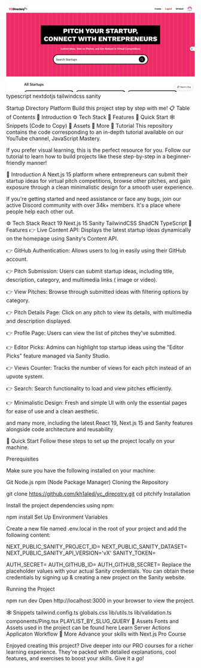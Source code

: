 
![yc directory](./assets/view.png)
typescript nextdotjs tailwindcss sanity

Startup Directory Platform
Build this project step by step with me!
📋 Table of Contents
🤖 Introduction
⚙️ Tech Stack
🔋 Features
🤸 Quick Start
🕸️ Snippets (Code to Copy)
🔗 Assets
🚀 More
🚨 Tutorial
This repository contains the code corresponding to an in-depth tutorial available on our YouTube channel, JavaScript Mastery.

If you prefer visual learning, this is the perfect resource for you. Follow our tutorial to learn how to build projects like these step-by-step in a beginner-friendly manner!



🤖 Introduction
A Next.js 15 platform where entrepreneurs can submit their startup ideas for virtual pitch competitions, browse other pitches, and gain exposure through a clean minimalistic design for a smooth user experience.

If you're getting started and need assistance or face any bugs, join our active Discord community with over 34k+ members. It's a place where people help each other out.



⚙️ Tech Stack
React 19
Next.js 15
Sanity
TailwindCSS
ShadCN
TypeScript
🔋 Features
👉 Live Content API: Displays the latest startup ideas dynamically on the homepage using Sanity's Content API.

👉 GitHub Authentication: Allows users to log in easily using their GitHub account.

👉 Pitch Submission: Users can submit startup ideas, including title, description, category, and multimedia links ( image or video).

👉 View Pitches: Browse through submitted ideas with filtering options by category.

👉 Pitch Details Page: Click on any pitch to view its details, with multimedia and description displayed.

👉 Profile Page: Users can view the list of pitches they've submitted.

👉 Editor Picks: Admins can highlight top startup ideas using the "Editor Picks" feature managed via Sanity Studio.

👉 Views Counter: Tracks the number of views for each pitch instead of an upvote system.

👉 Search: Search functionality to load and view pitches efficiently.

👉 Minimalistic Design: Fresh and simple UI with only the essential pages for ease of use and a clean aesthetic.

and many more, including the latest React 19, Next.js 15 and Sanity features alongside code architecture and reusability

🤸 Quick Start
Follow these steps to set up the project locally on your machine.

Prerequisites

Make sure you have the following installed on your machine:

Git
Node.js
npm (Node Package Manager)
Cloning the Repository

git clone https://github.com/kh1aled/yc_direcotry.git
cd pitchify
Installation

Install the project dependencies using npm:

npm install
Set Up Environment Variables

Create a new file named .env.local in the root of your project and add the following content:

NEXT_PUBLIC_SANITY_PROJECT_ID=
NEXT_PUBLIC_SANITY_DATASET=
NEXT_PUBLIC_SANITY_API_VERSION='vX'
SANITY_TOKEN=

AUTH_SECRET= 
AUTH_GITHUB_ID=
AUTH_GITHUB_SECRET=
Replace the placeholder values with your actual Sanity credentials. You can obtain these credentials by signing up & creating a new project on the Sanity website.

Running the Project

npm run dev
Open http://localhost:3000 in your browser to view the project.

🕸️ Snippets
tailwind.config.ts
globals.css
lib/utils.ts
lib/validation.ts
components/Ping.tsx
PLAYLIST_BY_SLUG_QUERY
🔗 Assets
Fonts and Assets used in the project can be found here
Learn Server Actions
Applicaton Workflow
🚀 More
Advance your skills with Next.js Pro Course

Enjoyed creating this project? Dive deeper into our PRO courses for a richer learning experience. They're packed with detailed explanations, cool features, and exercises to boost your skills. Give it a go!